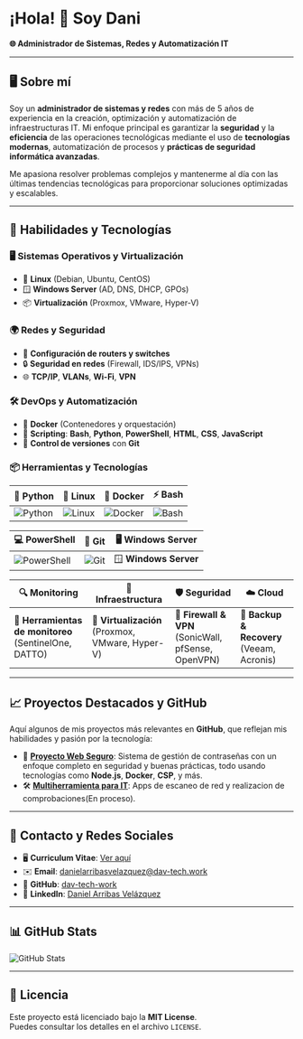 # ¡Hola! 👋 Soy Dani  
**🌐 Administrador de Sistemas, Redes y Automatización IT**  

---

## 🖥️ Sobre mí  
Soy un **administrador de sistemas y redes** con más de 5 años de experiencia en la creación, optimización y automatización de infraestructuras IT. Mi enfoque principal es garantizar la **seguridad** y la **eficiencia** de las operaciones tecnológicas mediante el uso de **tecnologías modernas**, automatización de procesos y **prácticas de seguridad informática avanzadas**.

Me apasiona resolver problemas complejos y mantenerme al día con las últimas tendencias tecnológicas para proporcionar soluciones optimizadas y escalables.

---

## 🚀 Habilidades y Tecnologías  

### 🖥️ **Sistemas Operativos y Virtualización**  
- 🐧 **Linux** (Debian, Ubuntu, CentOS)  
- 🪟 **Windows Server** (AD, DNS, DHCP, GPOs)  
- 📦 **Virtualización** (Proxmox, VMware, Hyper-V)  

### 🌍 **Redes y Seguridad**  
- 🔧 **Configuración de routers y switches**  
- 🔒 **Seguridad en redes** (Firewall, IDS/IPS, VPNs)  
- 🌐 **TCP/IP**, **VLANs**, **Wi-Fi**, **VPN**

### 🛠️ **DevOps y Automatización**  
- 🐳 **Docker** (Contenedores y orquestación)
- 📜 **Scripting**: **Bash**, **Python**, **PowerShell**, **HTML**, **CSS**, **JavaScript**
- 🤖 **Control de versiones** con **Git**

### 📦 **Herramientas y Tecnologías**  
| 🐍 Python | 🐧 Linux | 🐳 Docker | ⚡ Bash |
|---|---|---|---|
| ![Python](https://raw.githubusercontent.com/danielcranney/readme-generator/main/public/icons/skills/python-colored.svg) | ![Linux](https://raw.githubusercontent.com/danielcranney/readme-generator/main/public/icons/skills/linux-colored.svg) | ![Docker](https://raw.githubusercontent.com/danielcranney/readme-generator/main/public/icons/skills/docker-colored.svg) | ![Bash](https://raw.githubusercontent.com/danielcranney/readme-generator/main/public/icons/skills/gnubash.svg) |

| 💻 PowerShell | 🔧 Git | 🖥️ Windows Server |
|---|---|---|
| ![PowerShell](https://raw.githubusercontent.com/danielcranney/readme-generator/main/public/icons/skills/powershell-colored.svg) | ![Git](https://raw.githubusercontent.com/danielcranney/readme-generator/main/public/icons/skills/git-colored.svg) | 🪟 **Windows Server** |

| 🔍 Monitoring | 📡 Infraestructura | 🛡️ Seguridad | ☁️ Cloud |
|---|---|---|---|
| 🔹 **Herramientas de monitoreo** (SentinelOne, DATTO) | 🔹 **Virtualización** (Proxmox, VMware, Hyper-V) | 🔹 **Firewall & VPN** (SonicWall, pfSense, OpenVPN) | 🔹 **Backup & Recovery** (Veeam, Acronis) |

---

## 📈 Proyectos Destacados y GitHub

Aquí algunos de mis proyectos más relevantes en **GitHub**, que reflejan mis habilidades y pasión por la tecnología:

- 🚀 **[Proyecto Web Seguro](https://github.com/dav-tech-work/porfolio)**: Sistema de gestión de contraseñas con un enfoque completo en seguridad y buenas prácticas, todo usando tecnologías como **Node.js**, **Docker**, **CSP**, y más.
- 🛠️ **[Multiherramienta para IT](https://github.com/dav-tech-work/multiherramienta)**: Apps de escaneo de red y realizacion de comprobaciones(En proceso).

---

## 🔗 Contacto y Redes Sociales  
- 🖥️ **Curriculum Vitae**: [Ver aquí](https://daniel-arribas-velazquez.dav-tech.work/)  
- ✉️ **Email**: [danielarribasvelazquez@dav-tech.work](mailto:danielarribasvelazquez@dav-tech.work)  
- 🐙 **GitHub**: [dav-tech-work](https://www.github.com/dav-tech-work)  
- 💼 **LinkedIn**: [Daniel Arribas Velázquez](https://www.linkedin.com/in/daniel-arribas-velazquez)  

---

## 📊 GitHub Stats  
![GitHub Stats](https://github-readme-stats.vercel.app/api?username=dav-tech-work&show_icons=true&theme=tokyonight)

---

## 📜 Licencia

Este proyecto está licenciado bajo la **MIT License**.  
Puedes consultar los detalles en el archivo `LICENSE`.

